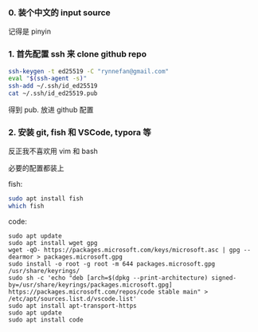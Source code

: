### 0. 装个中文的 input source 

记得是 pinyin



### 1. 首先配置 ssh 来 clone github repo

```sh
ssh-keygen -t ed25519 -C "rynnefan@gmail.com"
eval "$(ssh-agent -s)" 
ssh-add ~/.ssh/id_ed25519
cat ~/.ssh/id_ed25519.pub
```

得到 pub. 放进 github 配置



### 2. 安装 git, fish 和 VSCode, typora 等

反正我不喜欢用 vim 和 bash

必要的配置都装上

fish:

```sh
sudo apt install fish
which fish
```



code:

```shell
sudo apt update
sudo apt install wget gpg
wget -qO- https://packages.microsoft.com/keys/microsoft.asc | gpg --dearmor > packages.microsoft.gpg
sudo install -o root -g root -m 644 packages.microsoft.gpg /usr/share/keyrings/
sudo sh -c 'echo "deb [arch=$(dpkg --print-architecture) signed-by=/usr/share/keyrings/packages.microsoft.gpg] https://packages.microsoft.com/repos/code stable main" > /etc/apt/sources.list.d/vscode.list'
sudo apt install apt-transport-https
sudo apt update
sudo apt install code
```



